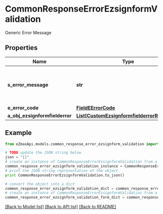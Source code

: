 # CommonResponseErrorEzsignformValidation

Generic Error Message

## Properties
Name | Type | Description | Notes
------------ | ------------- | ------------- | -------------
**s_error_message** | **str** | The message giving details about the error | 
**e_error_code** | [**FieldEErrorCode**](FieldEErrorCode.md) |  | 
**a_obj_ezsignformfielderror** | [**List[CustomEzsignformfielderrorResponse]**](CustomEzsignformfielderrorResponse.md) |  | 

## Example

```python
from eZmaxApi.models.common_response_error_ezsignform_validation import CommonResponseErrorEzsignformValidation

# TODO update the JSON string below
json = "{}"
# create an instance of CommonResponseErrorEzsignformValidation from a JSON string
common_response_error_ezsignform_validation_instance = CommonResponseErrorEzsignformValidation.from_json(json)
# print the JSON string representation of the object
print CommonResponseErrorEzsignformValidation.to_json()

# convert the object into a dict
common_response_error_ezsignform_validation_dict = common_response_error_ezsignform_validation_instance.to_dict()
# create an instance of CommonResponseErrorEzsignformValidation from a dict
common_response_error_ezsignform_validation_form_dict = common_response_error_ezsignform_validation.from_dict(common_response_error_ezsignform_validation_dict)
```
[[Back to Model list]](../README.md#documentation-for-models) [[Back to API list]](../README.md#documentation-for-api-endpoints) [[Back to README]](../README.md)



